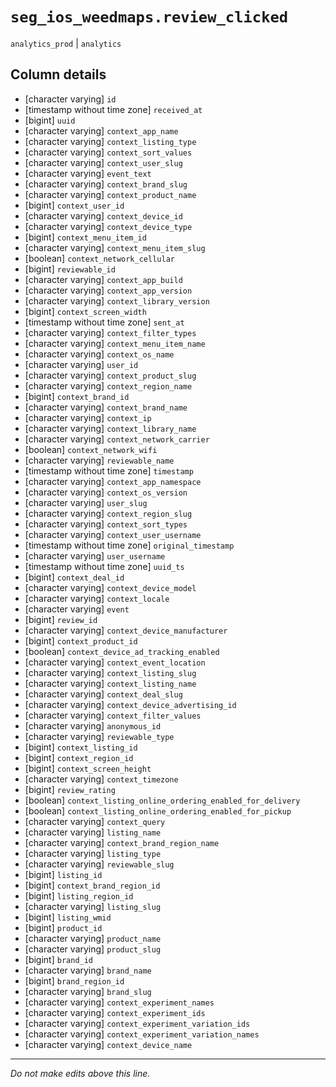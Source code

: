# `seg_ios_weedmaps.review_clicked`
`analytics_prod` | `analytics`

## Column details
* [character varying] `id`
* [timestamp without time zone] `received_at`
* [bigint]    `uuid`
* [character varying] `context_app_name`
* [character varying] `context_listing_type`
* [character varying] `context_sort_values`
* [character varying] `context_user_slug`
* [character varying] `event_text`
* [character varying] `context_brand_slug`
* [character varying] `context_product_name`
* [bigint]    `context_user_id`
* [character varying] `context_device_id`
* [character varying] `context_device_type`
* [bigint]    `context_menu_item_id`
* [character varying] `context_menu_item_slug`
* [boolean]   `context_network_cellular`
* [bigint]    `reviewable_id`
* [character varying] `context_app_build`
* [character varying] `context_app_version`
* [character varying] `context_library_version`
* [bigint]    `context_screen_width`
* [timestamp without time zone] `sent_at`
* [character varying] `context_filter_types`
* [character varying] `context_menu_item_name`
* [character varying] `context_os_name`
* [character varying] `user_id`
* [character varying] `context_product_slug`
* [character varying] `context_region_name`
* [bigint]    `context_brand_id`
* [character varying] `context_brand_name`
* [character varying] `context_ip`
* [character varying] `context_library_name`
* [character varying] `context_network_carrier`
* [boolean]   `context_network_wifi`
* [character varying] `reviewable_name`
* [timestamp without time zone] `timestamp`
* [character varying] `context_app_namespace`
* [character varying] `context_os_version`
* [character varying] `user_slug`
* [character varying] `context_region_slug`
* [character varying] `context_sort_types`
* [character varying] `context_user_username`
* [timestamp without time zone] `original_timestamp`
* [character varying] `user_username`
* [timestamp without time zone] `uuid_ts`
* [bigint]    `context_deal_id`
* [character varying] `context_device_model`
* [character varying] `context_locale`
* [character varying] `event`
* [bigint]    `review_id`
* [character varying] `context_device_manufacturer`
* [bigint]    `context_product_id`
* [boolean]   `context_device_ad_tracking_enabled`
* [character varying] `context_event_location`
* [character varying] `context_listing_slug`
* [character varying] `context_listing_name`
* [character varying] `context_deal_slug`
* [character varying] `context_device_advertising_id`
* [character varying] `context_filter_values`
* [character varying] `anonymous_id`
* [character varying] `reviewable_type`
* [bigint]    `context_listing_id`
* [bigint]    `context_region_id`
* [bigint]    `context_screen_height`
* [character varying] `context_timezone`
* [bigint]    `review_rating`
* [boolean]   `context_listing_online_ordering_enabled_for_delivery`
* [boolean]   `context_listing_online_ordering_enabled_for_pickup`
* [character varying] `context_query`
* [character varying] `listing_name`
* [character varying] `context_brand_region_name`
* [character varying] `listing_type`
* [character varying] `reviewable_slug`
* [bigint]    `listing_id`
* [bigint]    `context_brand_region_id`
* [bigint]    `listing_region_id`
* [character varying] `listing_slug`
* [bigint]    `listing_wmid`
* [bigint]    `product_id`
* [character varying] `product_name`
* [character varying] `product_slug`
* [bigint]    `brand_id`
* [character varying] `brand_name`
* [bigint]    `brand_region_id`
* [character varying] `brand_slug`
* [character varying] `context_experiment_names`
* [character varying] `context_experiment_ids`
* [character varying] `context_experiment_variation_ids`
* [character varying] `context_experiment_variation_names`
* [character varying] `context_device_name`

-------------------------------------------------------------------------------
*Do not make edits above this line.*
